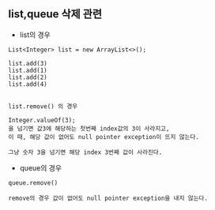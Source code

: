 ## list,queue 삭제 관련

* list의 경우

```
List<Integer> list = new ArrayList<>();

list.add(3)
list.add(1)
list.add(2)
list.add(4)


list.remove() 의 경우

Integer.valueOf(3);
을 넘기면 값3에 해당하는 첫번째 index값의 3이 사라지고,
이 때, 해당 값이 없어도 null pointer exception이 뜨지 않는다.

그냥 숫자 3을 넘기면 해당 index 3번째 값이 사라진다.
```

* queue의 경우

```
queue.remove()

remove의 경우 값이 없어도 null pointer exception을 내지 않는다.
```